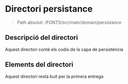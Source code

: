 # Directori persistance

> Path absolut: /FONTS/src/main/domain/persistance

## Descripció del directori
Aquest directori conté els codis de la capa de persistència

## Elements del directori
Aquest directori resta buit per la primera entrega